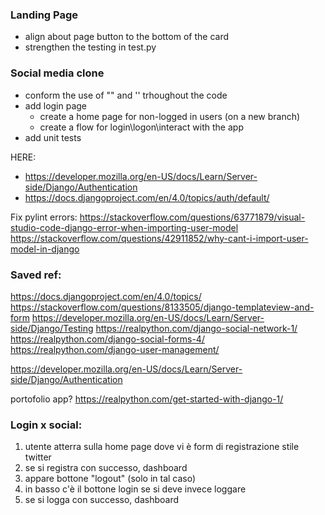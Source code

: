 ### Landing Page
- align about page button to the bottom of the card
- strengthen the testing in test.py

### Social media clone
- conform the use of "" and '' trhoughout the code
- add login page
    - create a home page for non-logged in users (on a new branch)
    - create a flow for login\logon\interact with the app
- add unit tests

HERE: 
- https://developer.mozilla.org/en-US/docs/Learn/Server-side/Django/Authentication
- https://docs.djangoproject.com/en/4.0/topics/auth/default/

Fix pylint errors:
https://stackoverflow.com/questions/63771879/visual-studio-code-django-error-when-importing-user-model
https://stackoverflow.com/questions/42911852/why-cant-i-import-user-model-in-django




### Saved ref:
https://docs.djangoproject.com/en/4.0/topics/ 
https://stackoverflow.com/questions/8133505/django-templateview-and-form
https://developer.mozilla.org/en-US/docs/Learn/Server-side/Django/Testing
https://realpython.com/django-social-network-1/ 
https://realpython.com/django-social-forms-4/
https://realpython.com/django-user-management/

https://developer.mozilla.org/en-US/docs/Learn/Server-side/Django/Authentication

portofolio app? https://realpython.com/get-started-with-django-1/ 


### Login x social:
1. utente atterra sulla home page dove vi è form di registrazione stile twitter
2. se si registra con successo, dashboard
3. appare bottone "logout" (solo in tal caso)
4. in basso c'è il bottone login se si deve invece loggare
5. se si logga con successo, dashboard